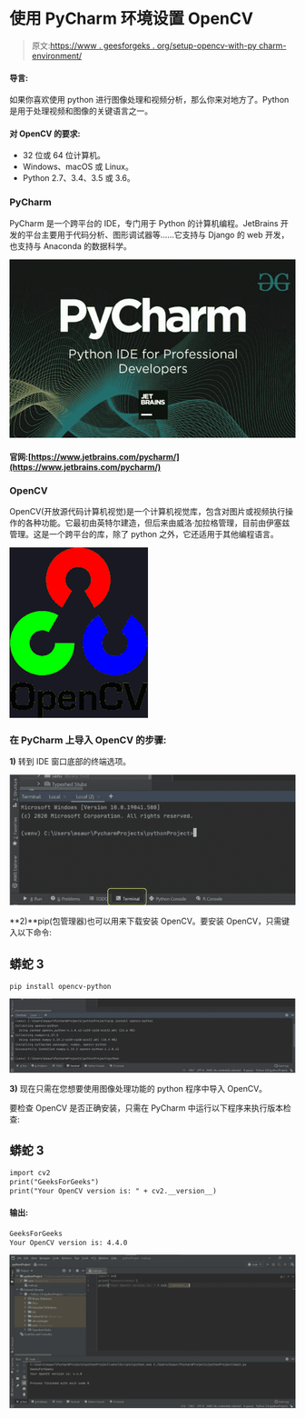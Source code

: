 # 使用 PyCharm 环境设置 OpenCV

> 原文:[https://www . geesforgeks . org/setup-opencv-with-py charm-environment/](https://www.geeksforgeeks.org/setup-opencv-with-pycharm-environment/)

#### 导言:

如果你喜欢使用 python 进行图像处理和视频分析，那么你来对地方了。Python 是用于处理视频和图像的关键语言之一。

#### 对 OpenCV 的要求:

*   32 位或 64 位计算机。
*   Windows、macOS 或 Linux。
*   Python 2.7、3.4、3.5 或 3.6。

### PyCharm

PyCharm 是一个跨平台的 IDE，专门用于 Python 的计算机编程。JetBrains 开发的平台主要用于代码分析、图形调试器等……它支持与 Django 的 web 开发，也支持与 Anaconda 的数据科学。

![](img/c3398e80613db1324df76e897eb8c3cd.png)

#### 官网:[https://www.jetbrains.com/pycharm/](https://www.jetbrains.com/pycharm/)

### OpenCV

OpenCV(开放源代码计算机视觉)是一个计算机视觉库，包含对图片或视频执行操作的各种功能。它最初由英特尔建造，但后来由威洛·加拉格管理，目前由伊塞兹管理。这是一个跨平台的库，除了 python 之外，它还适用于其他编程语言。

![](img/9ed2fc331469908dc4ccedad7c7043ea.png)

### 在 PyCharm 上导入 OpenCV 的步骤:

**1)** 转到 IDE 窗口底部的终端选项。

![](img/4a32124a7076b2c1249eba9713df9af5.png)

**2)**pip(包管理器)也可以用来下载安装 OpenCV。要安装 OpenCV，只需键入以下命令:

## 蟒蛇 3

```
pip install opencv-python
```

![](img/b53c92ef30416d5050a21000ae77230c.png)

**3)** 现在只需在您想要使用图像处理功能的 python 程序中导入 OpenCV。

要检查 OpenCV 是否正确安装，只需在 PyCharm 中运行以下程序来执行版本检查:

## 蟒蛇 3

```
import cv2
print("GeeksForGeeks")
print("Your OpenCV version is: " + cv2.__version__)
```

#### 输出:

```
GeeksForGeeks
Your OpenCV version is: 4.4.0

```

![](img/d5386ad545c1365a7f784c5c354b4ef9.png)